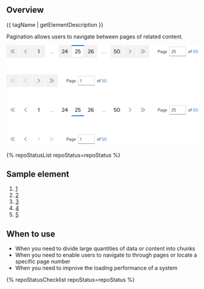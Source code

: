 ## Overview

{{ tagName | getElementDescription }}

Pagination allows users to navigate between pages of related content.

<uxdot-example width-adjustment="736px">
  <img src="./pagination-sample.svg" alt="Image of four paginations; one is full size showing double truncation and a page input field. One is compact size showing only a page field input. The two below it are the open variants in the same sizes.">
</uxdot-example>

{% repoStatusList repoStatus=repoStatus %}

## Sample element

<rh-pagination>
  <ol>
    <li><a href="#1">1</a></li>
    <li><a href="#2">2</a></li>
    <li><a href="#3">3</a></li>
    <li><a href="#4">4</a></li>
    <li><a href="#5">5</a></li>
  </ol>
</rh-pagination>

## When to use
  - When you need to divide large quantities of data or content into chunks
  - When you need to enable users to navigate to through pages or locate a specific page number
  - When you need to improve the loading performance of a system

{% repoStatusChecklist repoStatus=repoStatus %}
